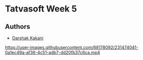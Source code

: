 # Tatvasoft Week 5


## Authors
- [Darshak Kakani](https://github.com/DarshaK1Just)  




https://user-images.githubusercontent.com/88178092/231474041-0a1ec49a-af36-4c51-adb7-dd20fb37c6ca.mp4

